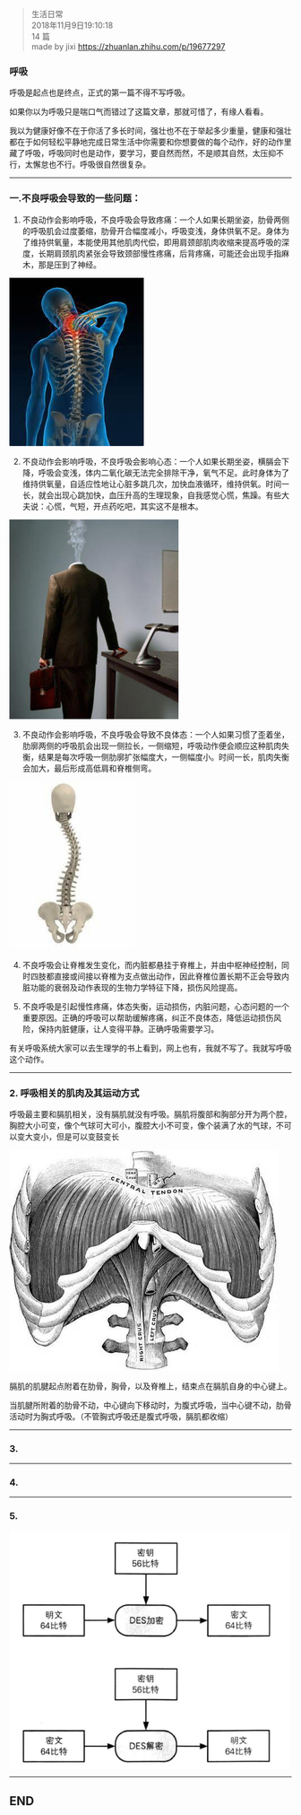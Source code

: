 > 生活日常  
> 2018年11月9日19:10:18       
> 14 篇  
>made by jixi
> https://zhuanlan.zhihu.com/p/19677297

### 呼吸

呼吸是起点也是终点，正式的第一篇不得不写呼吸。  

如果你以为呼吸只是喘口气而错过了这篇文章，那就可惜了，有缘人看看。  

我以为健康好像不在于你活了多长时间，强壮也不在于举起多少重量，健康和强壮都在于如何轻松平静地完成日常生活中你需要和你想要做的每个动作，好的动作里藏了呼吸，呼吸同时也是动作，要学习，要自然而然，不是顺其自然，太压抑不行，太懈怠也不行。呼吸很自然很复杂。  

----------


### 一.不良呼吸会导致的一些问题：

1. 不良动作会影响呼吸，不良呼吸会导致疼痛：一个人如果长期坐姿，肋骨两侧的呼吸肌会过度萎缩，肋骨开合幅度减小，呼吸变浅，身体供氧不足。身体为了维持供氧量，本能使用其他肌肉代偿，即用肩颈部肌肉收缩来提高呼吸的深度，长期肩颈肌肉紧张会导致颈部慢性疼痛，后背疼痛，可能还会出现手指麻木，那是压到了神经。  

![enter description here](https://www.github.com/jixiyu/images3/raw/master/小书匠/1541761994253.png)

2. 不良动作会影响呼吸，不良呼吸会影响心态：一个人如果长期坐姿，横膈会下降，呼吸会变浅，体内二氧化碳无法完全排除干净，氧气不足。此时身体为了维持供氧量，自适应性地让心脏多跳几次，加快血液循环，维持供氧。时间一长，就会出现心跳加快，血压升高的生理现象，自我感觉心慌，焦躁。有些大夫说：心慌，气短，开点药吃吧，其实这不是根本。  

![enter description here](https://www.github.com/jixiyu/images3/raw/master/小书匠/1541762006799.png)

3. 不良动作会影响呼吸，不良呼吸会导致不良体态：一个人如果习惯了歪着坐，肋廓两侧的呼吸肌会出现一侧拉长，一侧缩短，呼吸动作便会顺应这种肌肉失衡，结果是每次呼吸一侧肋廓扩张幅度大，一侧幅度小。时间一长，肌肉失衡会加大，最后形成高低肩和脊椎侧弯。  

![enter description here](https://www.github.com/jixiyu/images3/raw/master/小书匠/1541762023041.png)

4. 不良呼吸会让脊椎发生变化，而内脏都悬挂于脊椎上，并由中枢神经控制，同时四肢都直接或间接以脊椎为支点做出动作，因此脊椎位置长期不正会导致内脏功能的衰弱及动作表现的生物力学特征下降，损伤风险提高。  

5. 不良呼吸是引起慢性疼痛，体态失衡，运动损伤，内脏问题，心态问题的一个重要原因。正确的呼吸可以帮助缓解疼痛，纠正不良体态，降低运动损伤风险，保持内脏健康，让人变得平静。正确呼吸需要学习。  

有关呼吸系统大家可以去生理学的书上看到，网上也有，我就不写了。我就写呼吸这个动作。  


----------

### 2. 呼吸相关的肌肉及其运动方式

呼吸最主要和膈肌相关，没有膈肌就没有呼吸。膈肌将腹部和胸部分开为两个腔，胸腔大小可变，像个气球可大可小，腹腔大小不可变，像个装满了水的气球，不可以变大变小，但是可以变鼓变长  

![enter description here](https://www.github.com/jixiyu/images3/raw/master/小书匠/1541762095782.png)

膈肌的肌腱起点附着在肋骨，胸骨，以及脊椎上，结束点在膈肌自身的中心键上。  

当肌腱所附着的肋骨不动，中心键向下移动时，为腹式呼吸，当中心键不动，肋骨活动时为胸式呼吸。（不管胸式呼吸还是腹式呼吸，膈肌都收缩）  





----------

### 3. 


----------

### 4. 


----------

### 5. 


<img src="https://www.github.com/jixiyu/images3/raw/master/小书匠/1541557686265.png" width="500" hegiht="500" align="center" /> 

----------
## END

